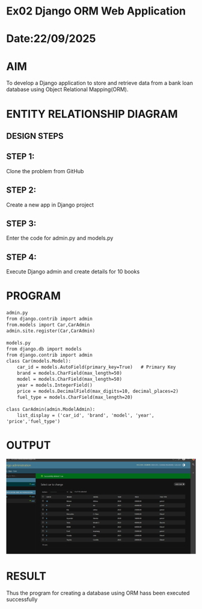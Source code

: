 # Ex02 Django ORM Web Application
# Date:22/09/2025
# AIM
To develop a Django application to store and retrieve data from a bank loan database using Object Relational Mapping(ORM).

# ENTITY RELATIONSHIP DIAGRAM
## DESIGN STEPS
## STEP 1:
Clone the problem from GitHub

## STEP 2:
Create a new app in Django project

## STEP 3:
Enter the code for admin.py and models.py

## STEP 4:
Execute Django admin and create details for 10 books

# PROGRAM
```
admin.py
from django.contrib import admin
from.models import Car,CarAdmin
admin.site.register(Car,CarAdmin)

models.py
from django.db import models
from django.contrib import admin
class Car(models.Model):
    car_id = models.AutoField(primary_key=True)   # Primary Key
    brand = models.CharField(max_length=50)
    model = models.CharField(max_length=50)
    year = models.IntegerField()
    price = models.DecimalField(max_digits=10, decimal_places=2)
    fuel_type = models.CharField(max_length=20)

class CarAdmin(admin.ModelAdmin):
    list_display = ('car_id', 'brand', 'model', 'year', 'price','fuel_type')

```

# OUTPUT
![alt text](<Screenshot 2025-09-24 090616.png>)

# RESULT
Thus the program for creating a database using ORM hass been executed successfully

